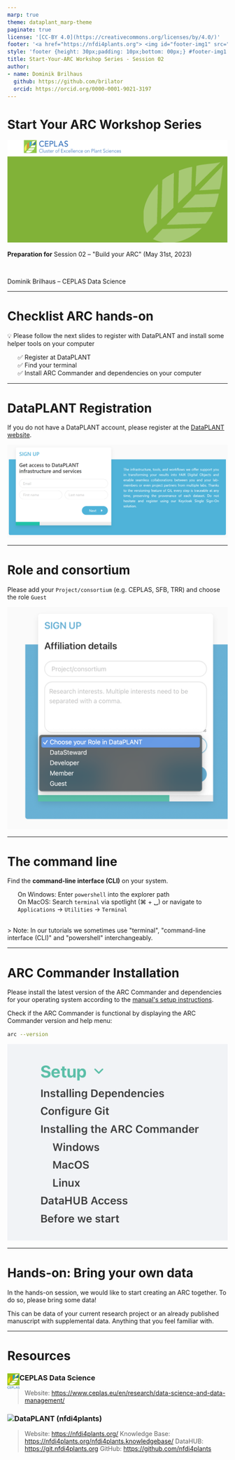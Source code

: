 ```yaml
---
marp: true
theme: dataplant_marp-theme
paginate: true
license: '[CC-BY 4.0](https://creativecommons.org/licenses/by/4.0/)'
footer: '<a href="https://nfdi4plants.org"> <img id="footer-img1" src="./../../../../img/logos/DataPLANT/DataPLANT_logo_square_bg_transparent.svg"></a> <a href="https://ceplas.eu"> <img id="footer-img2" src="./../../../../img/logos/CEPLAS/CEPLAS_Icon.jpeg"></a><a href="https://creativecommons.org/licenses/by/4.0/"><img id="footer-img3" src="./../../../../img/logos/CreativeCommons/by.svg"></a>'
style: 'footer {height: 30px;padding: 10px;bottom: 00px;} #footer-img1 {height: 30px; padding-left: 0px;} #footer-img2 {height: 30px; padding-left: 20px;opacity: 0.5;}  #footer-img3 {height: 20px;padding-left: 20px; opacity: 0.5;}'
title: Start-Your-ARC Workshop Series - Session 02
author:
- name: Dominik Brilhaus
  github: https://github.com/brilator
  orcid: https://orcid.org/0000-0001-9021-3197
---
```


# Start Your ARC Workshop Series

<!-- Title slide to class -->

<!-- _color: white -->
<!-- _paginate: false -->
<!-- _footer: "" -->

![bg fit](./../custom/img/background_title_ceplas.drawio.svg)

**Preparation for** Session 02 &ndash; "Build your ARC"
(May 31st, 2023)

<br>

Dominik Brilhaus &ndash; CEPLAS Data Science

<!-- Source to slide(s) -->
<!-- ../custom/bricks/ceplas-title-02.md -->


---

# Checklist ARC hands-on

<style scoped>

ul{
  list-style-type: none; /* Remove bullets */
}
</style>


:bulb: Please follow the next slides to register with DataPLANT and install some helper tools on your computer

- :white_check_mark: Register at DataPLANT
- :white_check_mark: Find your terminal
- :white_check_mark: Install ARC Commander and dependencies on your computer
<!-- - Install ARCitect on your computer :white_check_mark: -->

<!-- Source to slide(s) -->
<!-- ../../../bricks/checklist_ARC_hands-on.md -->


---

# DataPLANT Registration

If you do not have a DataPLANT account, please register at the [DataPLANT website](<https://register.nfdi4plants.org>).

![w:800](./../../../../img/dataplant_registration.png)

<!-- Source to slide(s) -->
<!-- ../../../bricks/datahub_registration.md -->


---

# Role and consortium

Please add your `Project/consortium` (e.g. CEPLAS, SFB, TRR) and choose the role `Guest`

![bg right:40% fit](./../../../../img/dataplant_registration_roles.png)

<!-- Source to slide(s) -->
<!-- ../custom/bricks/ceplas-datahub-registration.md -->


---

# The command line

Find the **command-line interface (CLI)** on your system.

- On Windows: Enter `powershell` into the explorer path
- On MacOS: Search `terminal` via spotlight (&#8984; + &#9251;) or navigate to `Applications` -> `Utilities` -> `Terminal`

<br>
> Note: In our tutorials we sometimes use "terminal", "command-line interface (CLI)" and "powershell" interchangeably.

<!-- Source to slide(s) -->
<!-- ../../../bricks/tutorial_IntroCLI-The_command_line.md -->


---

# ARC Commander Installation

Please install the latest version of the ARC Commander and dependencies for your operating system according to the [manual's setup instructions](https://nfdi4plants.org/nfdi4plants.knowledgebase/docs/ArcCommanderManual/index.html).

Check if the ARC Commander is functional by displaying the ARC Commander version and help menu:

```bash
arc --version
```

![bg right:30% width:300](./../../../../img/arc-manual-setup.png)

<!-- Source to slide(s) -->
<!-- ../../../bricks/tutorial_arc_installation.md -->


---

# Hands-on: Bring your own data

In the hands-on session, we would like to start creating an ARC together.
To do so, please bring some data!

This can be data of your current research project or an already published manuscript with supplemental data. Anything that you feel familiar with.

<!-- Source to slide(s) -->
<!-- ../../../bricks/arc-hands-on-byod.md -->


---

# Resources

### <img align="left" height=35px src='../custom/img/CEPLAS_Icon.jpeg'/> CEPLAS Data Science

> Website: https://www.ceplas.eu/en/research/data-science-and-data-management/

### <img align="left" height=35px src='https://raw.githubusercontent.com/nfdi4plants/Branding/7e7d442aafeaa767b9c14a63a16e459dadcbdaaf/logos/DataPLANT/DataPLANT_logo_minimal_rounded_bg_darkblue.svg'/> DataPLANT (nfdi4plants)

> Website: https://nfdi4plants.org/
> Knowledge Base: https://nfdi4plants.org/nfdi4plants.knowledgebase/ 
> DataHUB: https://git.nfdi4plants.org
> GitHub: https://github.com/nfdi4plants

<!-- Source to slide(s) -->
<!-- ../custom/bricks/links-resources.md -->



